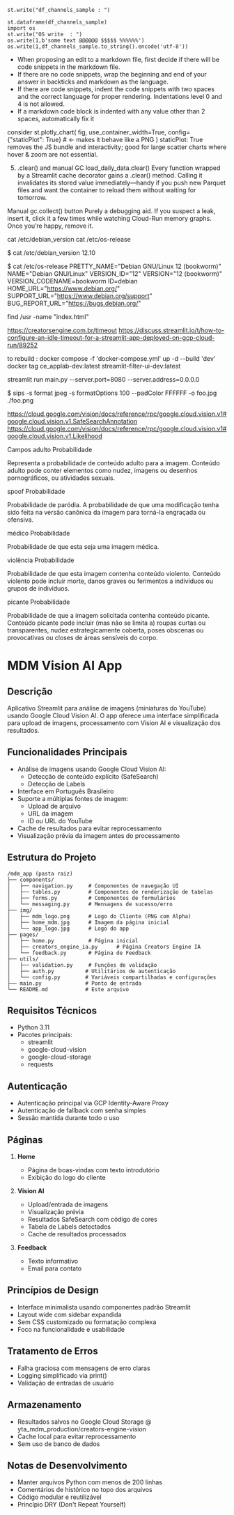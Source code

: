     st.write("df_channels_sample : ")

    st.dataframe(df_channels_sample)
    import os
    st.write("OS write  : ")
    os.write(1,b'some text @@@@@@ $$$$$ %%%%%%')
    os.write(1,df_channels_sample.to_string().encode('utf-8'))



- When proposing an edit to a markdown file, first decide if there will be code snippets in the markdown file.
- If there are no code snippets, wrap the beginning and end of your answer in backticks and markdown as the language.
- If there are code snippets, indent the code snippets with two spaces and the correct language for proper rendering. Indentations level 0 and 4 is not allowed.
- If a markdown code block is indented with any value other than 2 spaces, automatically fix it





consider st.plotly_chart(
    fig,
    use_container_width=True,
    config={"staticPlot": True}   # <- makes it behave like a PNG
)
staticPlot: True removes the JS bundle and interactivity; good for large scatter charts where hover & zoom are not essential.



5. .clear() and manual GC
load_daily_data.clear()
Every function wrapped by a Streamlit cache decorator gains a .clear() method. Calling it invalidates its stored value immediately—handy if you push new Parquet files and want the container to reload them without waiting for tomorrow.

Manual gc.collect() button
Purely a debugging aid. If you suspect a leak, insert it, click it a few times while watching Cloud-Run memory graphs. Once you’re happy, remove it.


cat /etc/debian_version
cat /etc/os-release

$ cat /etc/debian_version
12.10

 $ cat /etc/os-release
PRETTY_NAME="Debian GNU/Linux 12 (bookworm)"
NAME="Debian GNU/Linux"
VERSION_ID="12"
VERSION="12 (bookworm)"
VERSION_CODENAME=bookworm
ID=debian
HOME_URL="https://www.debian.org/"
SUPPORT_URL="https://www.debian.org/support"
BUG_REPORT_URL="https://bugs.debian.org/"

find /usr -name "index.html"

https://creatorsengine.com.br/timeout
https://discuss.streamlit.io/t/how-to-configure-an-idle-timeout-for-a-streamlit-app-deployed-on-gcp-cloud-run/89252


to rebuild : docker compose -f 'docker-compose.yml' up -d --build 'dev'
docker tag ce_applab-dev:latest streamlit-filter-ui-dev:latest


streamlit run main.py --server.port=8080 --server.address=0.0.0.0

 $ sips -s format jpeg -s formatOptions 100 --padColor FFFFFF -o foo.jpg ./foo.png

https://cloud.google.com/vision/docs/reference/rpc/google.cloud.vision.v1#google.cloud.vision.v1.SafeSearchAnnotation
https://cloud.google.com/vision/docs/reference/rpc/google.cloud.vision.v1#google.cloud.vision.v1.Likelihood


Campos
adulto
Probabilidade

Representa a probabilidade de conteúdo adulto para a imagem. Conteúdo adulto pode conter elementos como nudez, imagens ou desenhos pornográficos, ou atividades sexuais.

spoof
Probabilidade

Probabilidade de paródia. A probabilidade de que uma modificação tenha sido feita na versão canônica da imagem para torná-la engraçada ou ofensiva.

médico
Probabilidade

Probabilidade de que esta seja uma imagem médica.

violência
Probabilidade

Probabilidade de que esta imagem contenha conteúdo violento. Conteúdo violento pode incluir morte, danos graves ou ferimentos a indivíduos ou grupos de indivíduos.

picante
Probabilidade

Probabilidade de que a imagem solicitada contenha conteúdo picante. Conteúdo picante pode incluir (mas não se limita a) roupas curtas ou transparentes, nudez estrategicamente coberta, poses obscenas ou provocativas ou closes de áreas sensíveis do corpo.


# MDM Vision AI App

## Descrição
Aplicativo Streamlit para análise de imagens (miniaturas do YouTube) usando Google Cloud Vision AI. O app oferece uma interface simplificada para upload de imagens, processamento com Vision AI e visualização dos resultados.

## Funcionalidades Principais
- Análise de imagens usando Google Cloud Vision AI:
  - Detecção de conteúdo explícito (SafeSearch)
  - Detecção de Labels
- Interface em Português Brasileiro
- Suporte a múltiplas fontes de imagem:
  - Upload de arquivo
  - URL da imagem
  - ID ou URL do YouTube
- Cache de resultados para evitar reprocessamento
- Visualização prévia da imagem antes do processamento

## Estrutura do Projeto
```
/mdm_app (pasta raiz)
├── components/
│   ├── navigation.py     # Componentes de navegação UI
│   ├── tables.py         # Componentes de renderização de tabelas
│   ├── forms.py          # Componentes de formulários
│   └── messaging.py      # Mensagens de sucesso/erro
├── img/
│   ├── mdm_logo.png      # Logo do Cliente (PNG com Alpha)
│   ├── home_mdm.jpg      # Imagem da página inicial
│   └── app_logo.jpg      # Logo do app
├── pages/
│   ├── home.py           # Página inicial
│   ├── creators_engine_ia.py      # Página Creators Engine IA
│   └── feedback.py       # Página de Feedback
├── utils/
│   ├── validation.py     # Funções de validação
│   ├── auth.py          # Utilitários de autenticação
│   └── config.py        # Variáveis compartilhadas e configurações
├── main.py              # Ponto de entrada
└── README.md            # Este arquivo
```

## Requisitos Técnicos
- Python 3.11
- Pacotes principais:
  - streamlit
  - google-cloud-vision
  - google-cloud-storage
  - requests

## Autenticação
- Autenticação principal via GCP Identity-Aware Proxy
- Autenticação de fallback com senha simples
- Sessão mantida durante todo o uso

## Páginas
1. **Home**
   - Página de boas-vindas com texto introdutório
   - Exibição do logo do cliente

2. **Vision AI**
   - Upload/entrada de imagens
   - Visualização prévia
   - Resultados SafeSearch com código de cores
   - Tabela de Labels detectados
   - Cache de resultados processados

3. **Feedback**
   - Texto informativo
   - Email para contato

## Princípios de Design
- Interface minimalista usando componentes padrão Streamlit
- Layout wide com sidebar expandida
- Sem CSS customizado ou formatação complexa
- Foco na funcionalidade e usabilidade

## Tratamento de Erros
- Falha graciosa com mensagens de erro claras
- Logging simplificado via print()
- Validação de entradas de usuário

## Armazenamento
- Resultados salvos no Google Cloud Storage @ yta_mdm_production/creators-engine-vision
- Cache local para evitar reprocessamento
- Sem uso de banco de dados

## Notas de Desenvolvimento
- Manter arquivos Python com menos de 200 linhas
- Comentários de histórico no topo dos arquivos
- Código modular e reutilizável
- Princípio DRY (Don't Repeat Yourself)